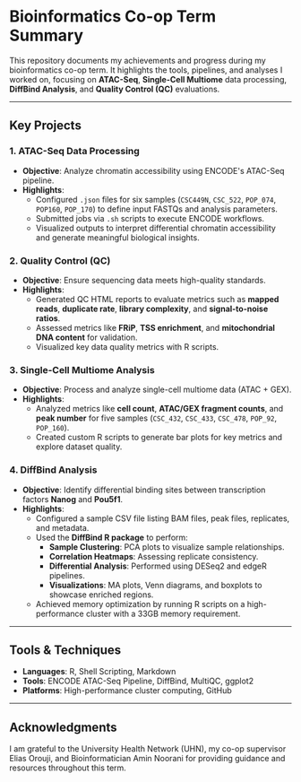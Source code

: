 # Bioinformatics Co-op Term Summary  

This repository documents my achievements and progress during my bioinformatics co-op term. It highlights the tools, pipelines, and analyses I worked on, focusing on **ATAC-Seq**, **Single-Cell Multiome** data processing, **DiffBind Analysis**, and **Quality Control (QC)** evaluations.  

---

## Key Projects  

### 1. **ATAC-Seq Data Processing**  
- **Objective**: Analyze chromatin accessibility using ENCODE's ATAC-Seq pipeline.  
- **Highlights**:  
  - Configured `.json` files for six samples (`CSC449N`, `CSC_522`, `POP_074`, `POP160`, `POP_170`) to define input FASTQs and analysis parameters.  
  - Submitted jobs via `.sh` scripts to execute ENCODE workflows.  
  - Visualized outputs to interpret differential chromatin accessibility and generate meaningful biological insights.  

### 2. **Quality Control (QC)**  
- **Objective**: Ensure sequencing data meets high-quality standards.  
- **Highlights**:  
  - Generated QC HTML reports to evaluate metrics such as **mapped reads**, **duplicate rate**, **library complexity**, and **signal-to-noise ratios**.  
  - Assessed metrics like **FRiP**, **TSS enrichment**, and **mitochondrial DNA content** for validation.  
  - Visualized key data quality metrics with R scripts.  

### 3. **Single-Cell Multiome Analysis**  
- **Objective**: Process and analyze single-cell multiome data (ATAC + GEX).  
- **Highlights**:  
  - Analyzed metrics like **cell count**, **ATAC/GEX fragment counts**, and **peak number** for five samples (`CSC_432`, `CSC_433`, `CSC_478`, `POP_92`, `POP_160`).  
  - Created custom R scripts to generate bar plots for key metrics and explore dataset quality.  

### 4. **DiffBind Analysis**  
- **Objective**: Identify differential binding sites between transcription factors **Nanog** and **Pou5f1**.  
- **Highlights**:  
  - Configured a sample CSV file listing BAM files, peak files, replicates, and metadata.  
  - Used the **DiffBind R package** to perform:  
    - **Sample Clustering**: PCA plots to visualize sample relationships.  
    - **Correlation Heatmaps**: Assessing replicate consistency.  
    - **Differential Analysis**: Performed using DESeq2 and edgeR pipelines.  
    - **Visualizations**: MA plots, Venn diagrams, and boxplots to showcase enriched regions.  
  - Achieved memory optimization by running R scripts on a high-performance cluster with a 33GB memory requirement.  

---

## Tools & Techniques  

- **Languages**: R, Shell Scripting, Markdown  
- **Tools**: ENCODE ATAC-Seq Pipeline, DiffBind, MultiQC, ggplot2  
- **Platforms**: High-performance cluster computing, GitHub  

---

## Acknowledgments  

I am grateful to the University Health Network (UHN), my co-op supervisor Elias Orouji, and Bioinformatician Amin Noorani for providing guidance and resources throughout this term.

